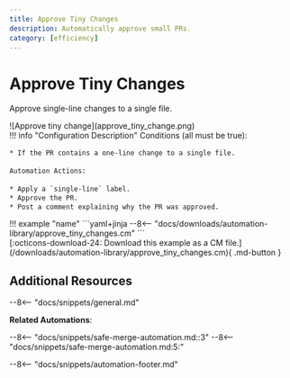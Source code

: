 ```yaml
---
title: Approve Tiny Changes
description: Automatically approve small PRs.
category: [efficiency]
---
```

# Approve Tiny Changes

Approve single-line changes to a single file.

<div class="automationImage" style="align:right" markdown="1">
![Approve tiny change](approve_tiny_change.png)
</div>
<div class="automationDescription" markdown="1">
!!! info "Configuration Description"
    Conditions (all must be true):

    * If the PR contains a one-line change to a single file.

    Automation Actions:

    * Apply a `single-line` label.
    * Approve the PR.
    * Post a comment explaining why the PR was approved.
</div>
!!! example "name"
    ```yaml+jinja
    --8<-- "docs/downloads/automation-library/approve_tiny_changes.cm"
    ```
    <div class="result" markdown>
      <span>
      [:octicons-download-24: Download this example as a CM file.](/downloads/automation-library/approve_tiny_changes.cm){ .md-button }
      </span>
    </div>

## Additional Resources

--8<-- "docs/snippets/general.md"

**Related Automations**:

--8<-- "docs/snippets/safe-merge-automation.md::3"
--8<-- "docs/snippets/safe-merge-automation.md:5:"

--8<-- "docs/snippets/automation-footer.md"
